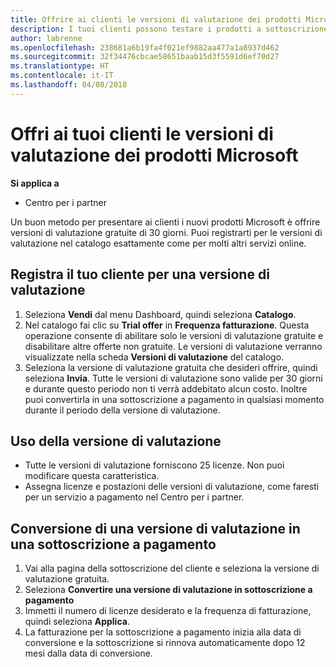 ```yaml
---
title: Offrire ai clienti le versioni di valutazione dei prodotti Microsoft | Centro per i partner
description: I tuoi clienti possono testare i prodotti a sottoscrizione Microsoft per 30 giorni.
author: labrenne
ms.openlocfilehash: 238681a6b19fa4f021ef9882aa477a1a8937d462
ms.sourcegitcommit: 32f34476cbcae58651baab15d3f5591d6ef70d27
ms.translationtype: HT
ms.contentlocale: it-IT
ms.lasthandoff: 04/08/2018
---
```

# <a name="offer-your-customers-trials-of-microsoft-products"></a>Offri ai tuoi clienti le versioni di valutazione dei prodotti Microsoft

**Si applica a**

-  Centro per i partner

Un buon metodo per presentare ai clienti i nuovi prodotti Microsoft è offrire versioni di valutazione gratuite di 30 giorni. Puoi registrarti per le versioni di valutazione nel catalogo esattamente come per molti altri servizi online.  

## <a name="sign-your-customer-up-for-a-trial"></a>Registra il tuo cliente per una versione di valutazione

1.  Seleziona **Vendi** dal menu Dashboard, quindi seleziona **Catalogo**. 
2.  Nel catalogo fai clic su **Trial offer** in **Frequenza fatturazione**. Questa operazione consente di abilitare solo le versioni di valutazione gratuite e disabilitare altre offerte non gratuite. Le versioni di valutazione verranno visualizzate nella scheda **Versioni di valutazione** del catalogo.
3.  Seleziona la versione di valutazione gratuita che desideri offrire, quindi seleziona **Invia**. Tutte le versioni di valutazione sono valide per 30 giorni e durante questo periodo non ti verrà addebitato alcun costo. Inoltre puoi convertirla in una sottoscrizione a pagamento in qualsiasi momento durante il periodo della versione di valutazione.

## <a name="using-the-trial"></a>Uso della versione di valutazione

- Tutte le versioni di valutazione forniscono 25 licenze. Non puoi modificare questa caratteristica.
- Assegna licenze e postazioni delle versioni di valutazione, come faresti per un servizio a pagamento nel Centro per i partner.

## <a name="converting-a-trial-to-a-paid-subscription"></a>Conversione di una versione di valutazione in una sottoscrizione a pagamento

1.  Vai alla pagina della sottoscrizione del cliente e seleziona la versione di valutazione gratuita.
2.  Seleziona **Convertire una versione di valutazione in sottoscrizione a pagamento**
3.  Immetti il numero di licenze desiderato e la frequenza di fatturazione, quindi seleziona **Applica**.
4.  La fatturazione per la sottoscrizione a pagamento inizia alla data di conversione e la sottoscrizione si rinnova automaticamente dopo 12 mesi dalla data di conversione. 

